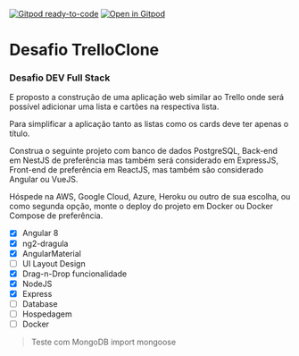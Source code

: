 [![Gitpod ready-to-code](https://img.shields.io/badge/Gitpod-ready--to--code-blue?logo=gitpod)](https://gitpod.io/#https://github.com/marcialwushu/DesafioTrelloClone)
[![Open in Gitpod](https://gitpod.io/button/open-in-gitpod.svg)](https://gitpod.io/#snapshot/8af018fe-d03a-4617-a3f0-293d67e90a2b)


# Desafio TrelloClone

### Desafio DEV Full Stack

E proposto a construção de uma aplicação web similar ao Trello onde será possível adicionar uma lista e cartões na respectiva lista.

Para simplificar a aplicação tanto as listas como os cards deve ter apenas o título.


Construa o seguinte projeto com banco de dados PostgreSQL, Back-end em NestJS de preferência mas também será considerado em ExpressJS, Front-end de preferência em  ReactJS, mas também são considerado Angular ou VueJS.

Hóspede na AWS, Google Cloud, Azure, Heroku ou outro de sua escolha, ou como segunda opção, monte o deploy do projeto em Docker ou Docker Compose de preferência.


* [x] Angular 8
* [x] ng2-dragula
* [x] AngularMaterial
* [ ] UI Layout Design
* [x] Drag-n-Drop funcionalidade
* [x] NodeJS
* [x] Express
* [ ] Database
* [ ] Hospedagem 
* [ ] Docker 

>Teste com MongoDB import mongoose
